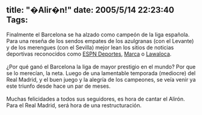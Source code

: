 title: "�Alir�n!"
date: 2005/5/14 22:23:40
Tags: 
---
Finalmente el Barcelona se ha alzado como campeón de la liga española.
Para una reseña de los sendos empates de los azulgranas (con el
Levante) y de los merengues (con el Sevilla) mejor lean los sitios de
noticias deportivas reconocidos como <a href="http://espndeportes.espn.go.com/" target="_blank">ESPN Deportes</a>, <a href="http://www.marca.com" target="_blank">Marca</a> o <a href="http://www.lawaloca.com" target="_blank">Lawaloca</a>.<br/><br/>
¿Por qué ganó el Barcelona la liga de mayor prestigio en el mundo? Por
que se lo merecían, la neta. Luego de una lamentable temporada
(mediocre) del Real Madrid, y el buen juego y la alegría de los
campeones, se veía venir ya este triunfo desde hace un par de meses. <br/><br/>
Muchas felicidades a todos sus seguidores, es hora de cantar el Alirón. Para el Real Madrid, será hora de una restructuración.<br/><br/><br/>
